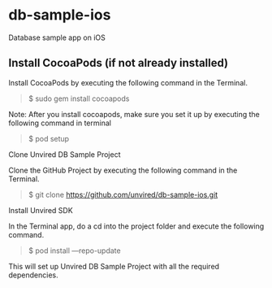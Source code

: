 # db-sample-ios
Database sample app on iOS

**Install CocoaPods (if not already installed)**
------------------------------------------------
Install CocoaPods by executing the following command in the Terminal.

> $ sudo gem install cocoapods

Note: After you install cocoapods, make sure you set it up by executing the following command in terminal

> $ pod setup

Clone Unvired DB Sample Project

Clone the GitHub Project by executing the following command in the Terminal.

> $ git clone https://github.com/unvired/db-sample-ios.git

Install Unvired SDK

In the Terminal app, do a cd into the project folder and execute the following command.

> $ pod install —repo-update

This will set up Unvired DB Sample Project with all the required dependencies.
